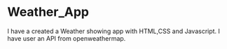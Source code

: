# Weather_App
I have a created a Weather showing app with HTML,CSS and Javascript. I have user an API from openweathermap.
